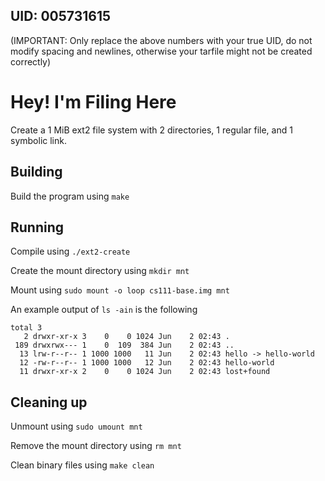## UID: 005731615

(IMPORTANT: Only replace the above numbers with your true UID, do not modify spacing and newlines, otherwise your tarfile might not be created correctly)

# Hey! I'm Filing Here

Create a 1 MiB ext2 file system with 2 directories, 1 regular file, and 1 symbolic link.

## Building

Build the program using ```make```

## Running
Compile using ```./ext2-create```

Create the mount directory using ```mkdir mnt```

Mount using ```sudo mount -o loop cs111-base.img mnt```

An example output of ```ls -ain``` is the following
```
total 3
   2 drwxr-xr-x 3    0    0 1024 Jun    2 02:43 .
 189 drwxrwx--- 1    0  109  384 Jun    2 02:43 ..
  13 lrw-r--r-- 1 1000 1000   11 Jun    2 02:43 hello -> hello-world
  12 -rw-r--r-- 1 1000 1000   12 Jun    2 02:43 hello-world
  11 drwxr-xr-x 2    0    0 1024 Jun    2 02:43 lost+found
```

## Cleaning up
Unmount using ```sudo umount mnt```

Remove the mount directory using ```rm mnt```

Clean binary files using ```make clean```
